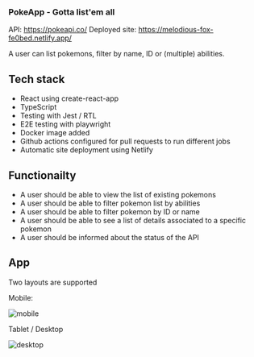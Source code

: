 ### PokeApp - Gotta list'em all

API: https://pokeapi.co/ 
Deployed site: https://melodious-fox-fe0bed.netlify.app/

A user can list pokemons, filter by name, ID or (multiple) abilities.

## Tech stack

-   React using create-react-app
-   TypeScript
-   Testing with Jest / RTL
-   E2E testing with playwright
-   Docker image added
-   Github actions configured for pull requests to run different jobs
-   Automatic site deployment using Netlify

## Functionailty

-   A user should be able to view the list of existing pokemons
-   A user should be able to filter pokemon list by abilities
-   A user should be able to filter pokemon by ID or name
-   A user should be able to see a list of details associated to a specific pokemon
-   A user should be informed about the status of the API

## App

Two layouts are supported

Mobile:

![mobile](https://user-images.githubusercontent.com/2772762/226892870-df8626b6-579d-4d6a-b13f-cd5affeda914.png)

Tablet / Desktop

![desktop](https://user-images.githubusercontent.com/2772762/226892883-c7caa346-544b-4c4d-a366-8f153985d208.png)
